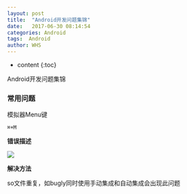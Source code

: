 ```yaml
---
layout: post
title:  "Android开发问题集锦"
date:   2017-06-30 08:14:54
categories: Android
tags:  Android
author: WHS
---
```


* content
{:toc}

Android开发问题集锦






### 常用问题

模拟器Menu键

```⌘+M```

**错误描述**

![](http://ooxw95lkz.bkt.clouddn.com/android_error_1.png)

**解决方法**

so文件重复，如bugly同时使用手动集成和自动集成会出现此问题



